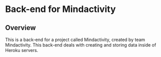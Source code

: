 # Back-end for Mindactivity
  ## Overview
This is a back-end for a project called Mindactivity, created by team Mindactivity. This back-end deals with creating and storing data inside of Heroku servers. 